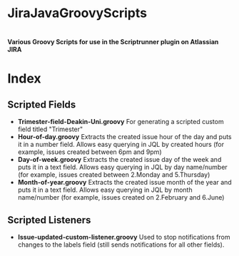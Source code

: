 # JiraJavaGroovyScripts
#
#### Various Groovy Scripts for use in the Scriptrunner plugin on Atlassian JIRA

# Index
## Scripted Fields
- <b>Trimester-field-Deakin-Uni.groovy</b> For generating a scripted custom field titled "Trimester"
- <b>Hour-of-day.groovy</b> Extracts the created issue hour of the day and puts it in a number field. Allows easy querying in JQL by created hours (for example, issues created between 6pm and 9pm)
- <b>Day-of-week.groovy</b> Extracts the created issue day of the week and puts it in a text field. Allows easy querying in JQL by day name/number (for example, issues created between 2.Monday and 5.Thursday)
- <b>Month-of-year.groovy</b> Extracts the created issue month of the year and puts it in a text field. Allows easy querying in JQL by month name/number (for example, issues created on 2.February and 6.June) 

## Scripted Listeners
- <b>Issue-updated-custom-listener.groovy</b> Used to stop notifications from changes to the labels field (still sends notifications for all other fields).
